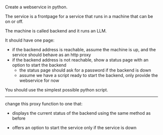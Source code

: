Create a webservice in python.

The service is a frontpage for a service that runs in a machine that can be on or off.

The machine is called backend and it runs an LLM.

It should have one page:

- if the backend address is reachable, assume the machine is up, and the service should behave as an http proxy
- if the backend address is not reachable, show a status page with an option to start the backend
    + the status page should ask for a password if the backend is down
    + assume we have a script ready to start the backend, only provide the webservice for now

You should use the simplest possible python script.


---------------

change this proxy function to one that:

- displays the current status of the backend using the same method as before

- offers an option to start the service only if the service is down